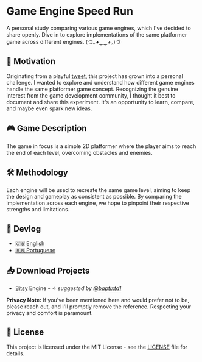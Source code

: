 # Game Engine Speed Run

A personal study comparing various game engines, which I've decided to share openly. Dive in to explore implementations of the same platformer game across different engines. (づ｡◕‿‿◕｡)づ

## 📌 Motivation

Originating from a playful [tweet](https://twitter.com/isahermanx/status/1701958922767102227), this project has grown into a personal challenge. I wanted to explore and understand how different game engines handle the same platformer game concept. Recognizing the genuine interest from the game development community, I thought it best to document and share this experiment. It's an opportunity to learn, compare, and maybe even spark new ideas.


## 🎮 Game Description

The game in focus is a simple 2D platformer where the player aims to reach the end of each level, overcoming obstacles and enemies.

## 🛠️ Methodology

Each engine will be used to recreate the same game level, aiming to keep the design and gameplay as consistent as possible. By comparing the implementation across each engine, we hope to pinpoint their respective strengths and limitations.

## 📝 Devlog

- [🇬🇧 English](#)
- [🇧🇷 Portuguese](#)

## 📥 Download Projects

- [Bitsy](./Unreal) Engine - ✧ *suggested by [@baptixta1](https://twitter.com/baptixta1)*

**Privacy Note:** If you've been mentioned here and would prefer not to be, please reach out, and I'll promptly remove the reference. Respecting your privacy and comfort is paramount.

## 📝 License

This project is licensed under the MIT License - see the [LICENSE](LICENSE) file for details.
